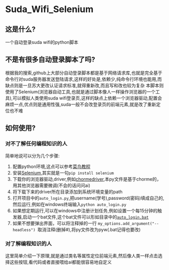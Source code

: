 # Suda_Wifi_Selenium

## 这是什么?  

一个自动登录suda wifi的python脚本

## 不是有很多自动登录脚本了吗?

根据我的搜索,github上大部分自动登录脚本都是基于网络请求库,也就是完全基于命令行对suda服务器发送登陆请求,这样的好处是,依赖少,纯命令行环境也能用,而缺点则是一旦苏大更改认证请求标准,就得重新改,而且写和改也较为复杂
本脚本则使用了Selenium(浏览器自动工具,也就是通过脚本像人一样操作浏览器的一个工具),可以模拟人类使用suda wifi登录页,这样的缺点上依赖一个浏览器驱动,配置会麻烦一点,优点则是通用性强,suda一般不会改登录页的前端元素,就是改了重新定位也不难

## 如何使用?

### 对不了解任何编程知识的人

简单地说可以分为几个步骤:

1. 配置python环境,这点可以参考[菜鸟教程](https://www.runoob.com/python3/python3-install.html)
2. 安装[Selenium](https://www.selenium.dev/zh-cn/documentation/webdriver/getting_started/install_library/),其实就是一句`pip install selenium`
3. 下载你的浏览器驱动,driver,例如[chormedriver](https://googlechromelabs.github.io/chrome-for-testing/),本py文件是基于chorme的，用其他浏览器需要微调(不会的话问问ai)
4. 将下载下来的driver所在目录添加到系统环境变量的path
5. 打开项目中的`auto_login.py`,把username(学号),password(密码)填成自己的,然后运行,例如在windows终端输入`python auto_login.py`
6. 如果想定期运行,可以在windows中注册计划任务,例如设置一个每15分钟的触发器,启动一个bat文件,这个bat文件可以形如目录中的[`auto_login.bat`](./auto_login.bat)
7. 如果不想要弹出界面，可以将注释掉的一行 `my_options.add_argument("--headless") `取消注释(删掉#),将py文件改为pyw(.bat记得也要改)

### 对了解编程知识的人

这里简单介绍一下原理,就是通过类名等属性定位前端元素,然后像人类一样点击选择这些按钮,看代码或者直接喂给ai都能很容易地自定义



